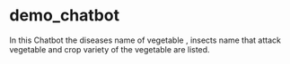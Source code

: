 # demo_chatbot
In this Chatbot the diseases name of vegetable , insects name that attack vegetable and crop variety of the vegetable are listed.
